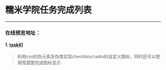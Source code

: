 # 糯米学院任务完成列表

---
### 在线预览地址：
#### 1. [task41](https://visugar.github.io/ife2017/04nuomi/task401/index.html)
> 利用css的伪元素及伪类实现checkbox/radio的自定义图标，同时还可以使用雪碧图完成图标显示